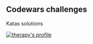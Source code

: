 ## Codewars challenges

Katas solutions

[![](https://www.codewars.com/users/therapy/badges/large "therapy's profile")](https://www.codewars.com/users/therapy)
